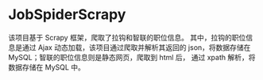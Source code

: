 # JobSpiderScrapy
该项目基于 Scrapy 框架，爬取了拉钩和智联的职位信息。
其中，拉钩的职位信息是通过 Ajax 动态加载，该项目通过爬取并解析其返回的 json，将数据存储在MySQL；智联的职位信息则是静态网页，爬取到 html 后， 通过 xpath 解析，将数据存储在 MySQL 中。
